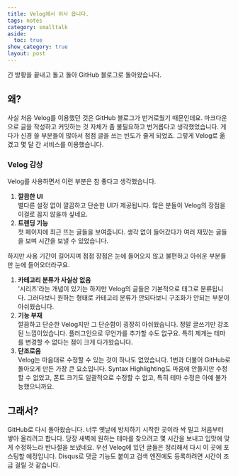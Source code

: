 ```yaml
---
title: Velog에서 이사 옵니다.
tags: notes
category: smalltalk
aside:
  toc: true
show_category: true
layout: post
---
```


긴 방황을 끝내고 돌고 돌아 GitHub 블로그로 돌아왔습니다.

<!--more-->



## 왜?

사실 처음 Velog를 이용했던 것은 GitHub 블로그가 번거로웠기 때문인데요. 마크다운으로 글을 작성하고 커밋하는 것 자체가 좀 불필요하고 번거롭다고 생각했었습니다. 게다가 신경 쓸 부분들이 많아서 점점 글을 쓰는 빈도가 줄게 되었죠. 그렇게 Velog로 옮겼고 몇 달 간 서비스를 이용했습니다.

### Velog 감상

Velog를 사용하면서 이런 부분은 참 좋다고 생각했습니다.

1.   **깔끔한 UI**  
     별다른 설정 없이 깔끔하고 단순한 UI가 제공됩니다. 많은 분들이 Velog의 장점을 이걸로 꼽지 않을까 싶네요.
2.   **트렌딩 기능**  
     첫 페이지에 최근 뜨는 글들을 보여줍니다. 생각 없이 들어갔다가 여러 재밌는 글들을 보며 시간을 보낼 수 있었습니다.

하지만 사용 기간이 길어지며 점점 장점은 눈에 들어오지 않고 불편하고 아쉬운 부분들만 눈에 들어오더라구요.

1.   **카테고리 분류가 사실상 없음**  
     '시리즈'라는 개념이 있기는 하지만 Velog의 글들은 기본적으로 태그로 분류됩니다. 그러다보니 원하는 형태로 카테고리 분류가 안되다보니 구조화가 안되는 부분이 아쉬웠습니다.
2.   **기능 부재**  
     깔끔하고 단순한 Velog지만 그 단순함이 굉장히 아쉬웠습니다. 정말 글쓰기만 강조된 느낌이었습니다. 플러그인으로 무언가를 추가할 수도 없구요. 특히 제게는 테마를 변경할 수 없다는 점이 크게 다가왔습니다.
3.   **단조로움**  
     Velog는 마음대로 수정할 수 있는 것이 하나도 없었습니다. 1번과 더불어 GitHub로 돌아오게 만든 가장 큰 요소입니다. Syntax Highlighting도 마음에 안들지만 수정할 수 없었고, 폰트 크기도 일괄적으로 수정할 수 없고, 특히 테마 수정은 아예 불가능했으니까요.

## 그래서?

GitHub로 다시 돌아왔습니다. 너무 옛날에 방치하기 시작한 곳이라 싹 밀고 처음부터 쌓아 올리려고 합니다. 당장 새벽에 원하는 테마를 찾으려고 몇 시간을 보내고 입맛에 맞게 수정하느라 반나절을 보냈네요. 우선 Velog에 있던 글들은 정리해서 다시 이 곳에 포스팅할 예정입니다. Disqus로 댓글 기능도 붙이고 검색 엔진에도 등록하려면 시간이 조금 걸릴 것 같습니다.
